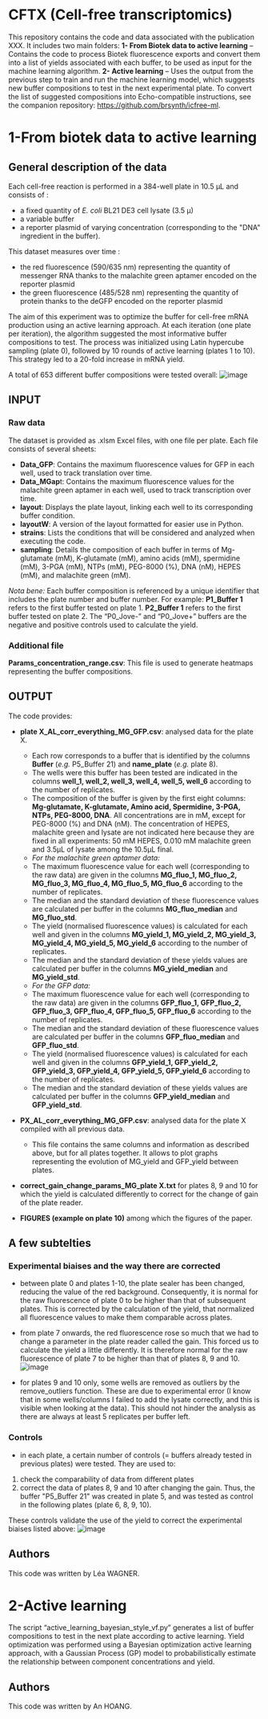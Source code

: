 # CFTX (Cell-free transcriptomics)
This repository contains the code and data associated with the publication XXX. It includes two main folders:
**1- From Biotek data to active learning** – Contains the code to process Biotek fluorescence exports and convert them into a list of yields associated with each buffer, to be used as input for the machine learning algorithm.
**2- Active learning** – Uses the output from the previous step to train and run the machine learning model, which suggests new buffer compositions to test in the next experimental plate.
To convert the list of suggested compositions into Echo-compatible instructions, see the companion repository: https://github.com/brsynth/icfree-ml.

# 1-From biotek data to active learning
## General description of the data
Each cell-free reaction is performed in a 384-well plate in 10.5 µL and consists of :
- a fixed quantity of *E. coli* BL21 DE3 cell lysate (3.5 µ)
- a variable buffer
- a reporter plasmid of varying concentration (corresponding to the "DNA" ingredient in the buffer).

This dataset measures over time :
- the red fluorescence (590/635 nm) representing the quantity of messenger RNA thanks to the malachite green aptamer encoded on the reporter plasmid
- the green fluorescence (485/528 nm) representing the quantity of protein thanks to the deGFP encoded on the reporter plasmid

The aim of this experiment was to optimize the buffer for cell-free mRNA production using an active learning approach. At each iteration (one plate per iteration), the algorithm suggested the most informative buffer compositions to test. The process was initialized using Latin hypercube sampling (plate 0), followed by 10 rounds of active learning (plates 1 to 10). This strategy led to a 20-fold increase in mRNA yield.

A total of 653 different buffer compositions were tested overall:
![image](https://github.com/user-attachments/assets/d80b2178-7cbc-4462-8b69-a56bf60c7db6)

## INPUT
### Raw data
The dataset is provided as .xlsm Excel files, with one file per plate. Each file consists of several sheets:
- **Data_GFP**: Contains the maximum fluorescence values for GFP in each well, used to track translation over time.
- **Data_MGap**t: Contains the maximum fluorescence values for the malachite green aptamer in each well, used to track transcription over time.
- **layout**: Displays the plate layout, linking each well to its corresponding buffer condition.
- **layoutW**: A version of the layout formatted for easier use in Python.
- **strains**: Lists the conditions that will be considered and analyzed when executing the code.
- **sampling**: Details the composition of each buffer in terms of Mg-glutamate (mM), K-glutamate (mM), amino acids (mM), spermidine (mM), 3-PGA (mM), NTPs (mM), PEG-8000 (%), DNA (nM), HEPES (mM), and malachite green (mM).

*Nota bene:* Each buffer composition is referenced by a unique identifier that includes the plate number and buffer number. 
For example:
**P1_Buffer 1** refers to the first buffer tested on plate 1.
**P2_Buffer 1** refers to the first buffer tested on plate 2.
The “P0_Jove-” and “P0_Jove+” buffers are the negative and positive controls used to calculate the yield.

### Additional file
**Params_concentration_range.csv**: This file is used to generate heatmaps representing the buffer compositions.

## OUTPUT
The code provides:
- **plate X_AL_corr_everything_MG_GFP.csv**: analysed data for the plate X.
  - Each row corresponds to a buffer that is identified by the columns **Buffer** (*e.g.* P5_Buffer 21) and **name_plate** (*e.g.* plate 8).
  - The wells were this buffer has been tested are indicated in the columns **well_1,	well_2,	well_3,	well_4,	well_5,	well_6** according to the number of replicates.
  - The composition of the buffer is given by the first eight columns: **Mg-glutamate,	K-glutamate,	Amino acid,	Spermidine,	3-PGA,	NTPs,	PEG-8000,	DNA**. All concentrations are in mM, except for PEG-8000 (%) and DNA (nM). The concentration of HEPES, malachite green and lysate are not indicated here because they are fixed in all experiments: 50 mM HEPES, 0.010 mM malachite green and 3.5µL of lysate among the 10.5µL final.
  - _For the malachite green aptamer data:_
  - The maximum fluorescence value for each well (corresponding to the raw data) are given in the columns **MG_fluo_1,	MG_fluo_2,	MG_fluo_3,	MG_fluo_4,	MG_fluo_5,	MG_fluo_6** according to the number of replicates.
  - The median and the standard deviation of these fluorescence values are calculated per buffer in the columns **MG_fluo_median** and	**MG_fluo_std**.
  - The yield (normalised fluorescence values) is calculated for each well and given in the columns **MG_yield_1,	MG_yield_2,	MG_yield_3,	MG_yield_4,	MG_yield_5,	MG_yield_6** according to the number of replicates.
  - The median and the standard deviation of these yields values are calculated per buffer in the columns **MG_yield_median** and	**MG_yield_std**.
  - _For the GFP data:_
  - The maximum fluorescence value for each well (corresponding to the raw data) are given in the columns **GFP_fluo_1,	GFP_fluo_2,	GFP_fluo_3,	GFP_fluo_4,	GFP_fluo_5,	GFP_fluo_6** according to the number of replicates.
  - The median and the standard deviation of these fluorescence values are calculated per buffer in the columns **GFP_fluo_median** and	**GFP_fluo_std**.
  - The yield (normalised fluorescence values) is calculated for each well and given in the columns **GFP_yield_1,	GFP_yield_2,	GFP_yield_3,	GFP_yield_4,	GFP_yield_5,	GFP_yield_6** according to the number of replicates.
  - The median and the standard deviation of these yields values are calculated per buffer in the columns **GFP_yield_median** and	**GFP_yield_std**.

- **PX_AL_corr_everything_MG_GFP.csv**: analysed data for the plate X compiled with all previous data.
  - This file contains the same columns and information as described above, but for all plates together. It allows to plot graphs representing the evolution of MG_yield and GFP_yield between plates.
 
- **correct_gain_change_params_MG_plate X.txt** for plates 8, 9 and 10 for which the yield is calculated differently to correct for the change of gain of the plate reader.

- **FIGURES (example on plate 10)** among which the figures of the paper.

## A few subtelties
### Experimental biaises and the way there are corrected
- between plate 0 and plates 1-10, the plate sealer has been changed, reducing the value of the red background. Consequently, it is normal for the raw fluorescence of plate 0 to be higher than that of subsequent plates. This is corrected by the calculation of the yield, that normalized all fluorescence values to make them comparable across plates.
- from plate 7 onwards, the red fluorescence rose so much that we had to change a parameter in the plate reader called the gain. This forced us to calculate the yield a little differently. It is therefore normal for the raw fluorescence of plate 7 to be higher than that of plates 8, 9 and 10.
![image](https://github.com/user-attachments/assets/c336d41c-cb84-4617-9e0d-ef04a4175a1f)

- for plates 9 and 10 only, some wells are removed as outliers by the remove_outliers function. These are due to experimental error (I know that in some wells/columns I failed to add the lysate correctly, and this is visible when looking at the data). This should not hinder the analysis as there are always at least 5 replicates per buffer left.

### Controls
- in each plate, a certain number of controls (= buffers already tested in previous plates) were tested. They are used to:
1) check the comparability of data from different plates
2) correct the data of plates 8, 9 and 10 after changing the gain.
Thus, the buffer "P5_Buffer 21" was created in plate 5, and was tested as control in the following plates (plate 6, 8, 9, 10).

These controls validate the use of the yield to correct the experimental biaises listed above:
![image](https://github.com/user-attachments/assets/911c0b2f-444f-4430-981a-45f345c5e367)

## Authors
This code was written by Léa WAGNER. 

# 2-Active learning
The script “active_learning_bayesian_style_vf.py” generates a list of buffer compositions to test in the next plate according to active learning. Yield optimization was performed using a Bayesian optimization active learning approach, with a Gaussian Process (GP) model to probabilistically estimate the relationship between component concentrations and yield.

## Authors
This code was written by An HOANG. 

